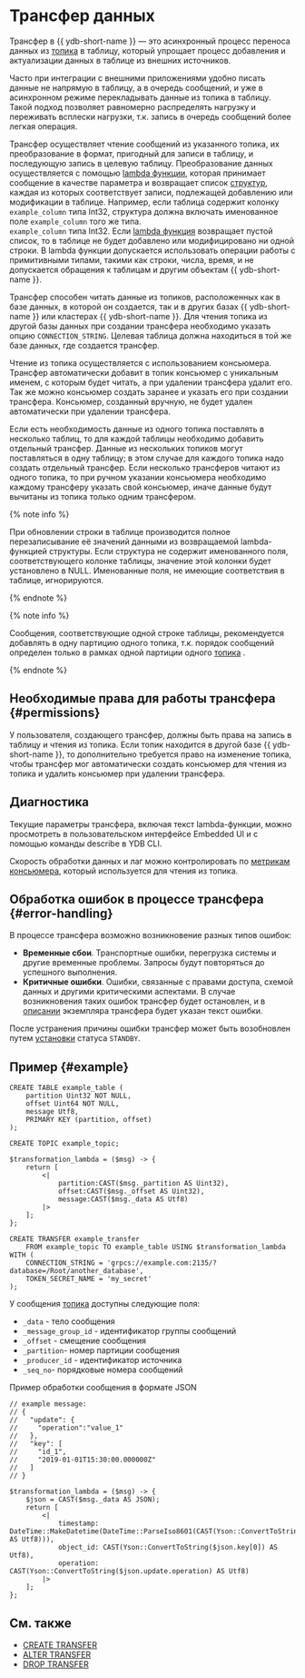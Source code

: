 # Трансфер данных

Трансфер в {{ ydb-short-name }} — это асинхронный процесс переноса данных из [топика](topic.md) в таблицу, который упрощает процесс добавления и актуализации данных в таблице из внешних источников.

Часто при интеграции с внешними приложениями удобно писать данные не напрямую в таблицу, а в очередь сообщений, и уже в асинхронном режиме перекладывать данные из топика в таблицу. Такой подход позволяет равномерно распределять нагрузку и переживать всплески нагрузки, т.к. запись в очередь сообщений более легкая операция.

Трансфер осуществляет чтение сообщений из указанного топика, их преобразование в формат, пригодный для записи в таблицу, и последующую запись в целевую таблицу. Преобразование данных осуществляется с помощью [lambda функции](../yql/reference/syntax/expressions.md#lambda), которая принимает сообщение в качестве параметра и возвращает список [структур](../yql/reference/types/containers.md), каждая из которых соответствует записи, подлежащей добавлению или модификации в таблице. Например, если таблица содержит колонку `example_column` типа Int32, структура должна включать именованное поле `example_column` того же типа.  
`example_column` типа Int32. Если [lambda функция](../yql/reference/syntax/expressions.md#lambda) возвращает пустой список, то в таблице не будет добавлено или модифицировано ни одной строки. В lambda функции допускается использовать операции работы с примитивными типами, такими как строки, числа, время, и не допускается обращения к таблицам и другим объектам {{ ydb-short-name }}.

Трансфер способен читать данные из топиков, расположенных как в базе данных, в которой он создается, так и в других базах {{ ydb-short-name }} или кластерах {{ ydb-short-name }}. Для чтения топика из другой базы данных при создании трансфера необходимо указать опцию `CONNECTION_STRING`. Целевая таблица должна находиться в той же базе данных, где создается трансфер.

Чтение из топика осуществляется с использованием консьюмера. Трансфер автоматически добавит в топик консьюмер с уникальным именем, с которым будет читать, а при удалении трансфера удалит его. Так же можно консьюмер создать заранее и указать его при создании трансфера. Консьюмер, созданный вручную, не будет удален автоматически при удалении трансфера.

Если есть необходимость данные из одного топика поставлять в несколько таблиц, то для каждой таблицы необходимо добавить отдельный трансфер. Данные из нескольких топиков могут поставляться в одну таблицу; в этом случае для каждого топика надо создать отдельный трансфер. Если несколько трансферов читают из одного топика, то при ручном указании консьюмера необходимо каждому трансферу указать свой консьюмер, иначе данные будут вычитаны из топика только одним трансфером.

{% note info %}

При обновлении строки в таблице производится полное перезаписывание её значений данными из возвращаемой lambda-функцией структуры. Если структура не содержит именованного поля, соответствующего колонке таблицы, значение этой колонки будет установлено в NULL. Именованные поля, не имеющие соответствия в таблице, игнорируются.

{% endnote %}

{% note info %}

Сообщения, соответствующие одной строке таблицы, рекомендуется добавлять в одну партицию одного топика, т.к. порядок сообщений определен только в рамках одной партиции одного [топика](topic.md) .

{% endnote %}

## Необходимые права для работы трансфера {#permissions}

У пользователя, создающего трансфер, должны быть права на запись в таблицу и чтения из топика. Если топик находится в другой базе {{ ydb-short-name }}, то дополнительно требуется право на изменение топика, чтобы трансфер мог автоматически создать консьюмер для чтения из топика и удалить консьюмер при удалении трансфера.

## Диагностика

Текущие параметры трансфера, включая текст lambda-функции, можно просмотреть в пользовательском интерфейсе Embedded UI и с помощью команды describe в YDB CLI.

Скорость обработки данных и лаг можно контролировать по [метрикам консьюмера](../reference/observability/metrics/index.md#topics), который используется для чтения из топика.

## Обработка ошибок в процессе трансфера {#error-handling}

В процессе трансфера возможно возникновение разных типов ошибок:

* **Временные сбои**. Транспортные ошибки, перегрузка системы и другие временные проблемы. Запросы будут повторяться до успешного выполнения.
* **Критичные ошибки**. Ошибки, связанные с правами доступа, схемой данных и другими критическими аспектами. В случае возникновения таких ошибок трансфер будет остановлен, и в [описании](../reference/ydb-cli/commands/scheme-describe.md) экземпляра трансфера будет указан текст ошибки.

После устранения причины ошибки трансфер может быть возобновлен путем [установки](../yql/reference/syntax/alter-transfer.md#params) статуса `STANDBY`.

## Пример {#example}

```
CREATE TABLE example_table (
    partition Uint32 NOT NULL,
    offset Uint64 NOT NULL,
    message Utf8,
    PRIMARY KEY (partition, offset)
);

CREATE TOPIC example_topic;

$transformation_lambda = ($msg) -> {
    return [
        <|
            partition:CAST($msg._partition AS Uint32),
            offset:CAST($msg._offset AS Uint32),
            message:CAST($msg._data AS Utf8)
        |>
    ];
};

CREATE TRANSFER example_transfer
    FROM example_topic TO example_table USING $transformation_lambda
WITH (
    CONNECTION_STRING = 'grpcs://example.com:2135/?database=/Root/another_database',
    TOKEN_SECRET_NAME = 'my_secret'
);
```

У сообщения [топика](topic.md) доступны следующие поля:
* `_data` - тело сообщения
* `_message_group_id` - идентификатор группы сообщений
* `_offset` - смещение сообщения
* `_partition`- номер партиции сообщения
* `_producer_id` - идентификатор источника
* `_seq_no`- порядковые номера сообщений


Пример обработки сообщения в формате JSON

```
// example message:
// {
//   "update": {
//     "operation":"value_1"
//   },
//   "key": [
//     "id_1",
//     "2019-01-01T15:30:00.000000Z"
//   ]
// }

$transformation_lambda = ($msg) -> {
    $json = CAST($msg._data AS JSON);
    return [
        <|
            timestamp: DateTime::MakeDatetime(DateTime::ParseIso8601(CAST(Yson::ConvertToString($json.key[1]) AS Utf8))),
            object_id: CAST(Yson::ConvertToString($json.key[0]) AS Utf8),
            operation: CAST(Yson::ConvertToString($json.update.operation) AS Utf8)
        |>
    ];
};
```

## См. также

* [CREATE TRANSFER](../yql/reference/syntax/create-transfer.md)
* [ALTER TRANSFER](../yql/reference/syntax/alter-transfer.md)
* [DROP TRANSFER](../yql/reference/syntax/drop-transfer.md)
